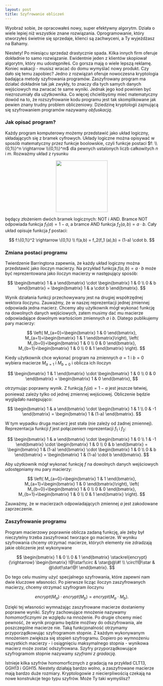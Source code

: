 ```yaml
---
layout: post
title: Szyfrowanie obliczeń
---
```


Wyobraź sobie, że opracowałeś nowy, super efektywny algorytm. Działa o wiele lepiej niż wszystkie znane rozwiązania. Oprogramowanie, który stworzyłeś świetnie się sprzedaje, klienci są zachwyceni, a Ty wyjeżdżasz na Bahamy.

Niestety! Po miesiącu sprzedaż drastycznie spada. Kilka innych firm oferuje dokładnie to samo rozwiązanie. Ewidentnie jeden z klientów skopiował algorytm, który mu udostępniłeś. Co gorsza mają o wiele lepszą reklamę. Koniec wakacji - musisz wracać do domu wymyślać nowy produkt. Czy dało się temu zapobiec? Jedno z rozwiązań oferuje nowoczesna kryptologia badająca metody szyfrowania programów. Zaszyfrowany program ma działać dokładnie tak jak zwykły, to znaczy dla tych samych danych wejściowych ma zwracać te same wyniki. Jednak jego kod powinien być niezrozumiały dla użytkownika. Co więcej chcielibyśmy mieć matematyczny dowód na to, że rozszyfrowanie kodu programu jest tak skomplikowane jak pewien znany trudny problem obliczeniowy. Dziedzinę kryptologii zajmującą się szyfrowaniem programów nazywamy *obfuskacją*.

### Jak opisać program?

Każdy program komputerowy możemy przedstawić jako układ logiczny, składających się z bramek cyfrowych. Układy logiczne można opisywać w sposób matematyczny przez funkcje boolowskie, czyli funkcje postaci $f: \\{0,1\\}^n \rightarrow \\{0,1\\}^m$ dla pewnych ustalonych liczb całkowitych $n$ i $m$. Rozważmy układ z rysunku

<center><img src="{{ site.baseurl }}/obf/images/uklad.png" onclick="toggleadam()" align="center" style="width: 170px;" /></center>

będący złożeniem dwóch bramek logicznych: NOT i AND. Bramce NOT odpowiada funkcja $f_1(a)=1-a$, a bramce AND funkcja $f_2(a,b)=a\cdot b$. Cały układ opisuje funkcja $f$ postaci:

$$ f:\{0,1\}^2 \rightarrow \{0,1\} \\ f(a,b) = f_2(f_1 (a),b) = (1-a) \cdot b. $$

### Zmiana postaci programu

Twierdzenie Barringtona zapewnia, że każdy układ logiczny można przedstawić jako iloczyn macierzy. Na przykład funkcja $f(a,b) = a \cdot b$ może być reprezentowana jako iloczyn macierzy w następujący sposób:

$$ \begin{bmatrix} 1 & a \end{bmatrix} \cdot \begin{bmatrix} 1 & 0 \\ 0 & b \end{bmatrix} = \begin{bmatrix} 1 & a \cdot b \end{bmatrix}. $$

Wynik działania funkcji przechowywany jest na drugiej współrzędnej wektora iloczynu. Zauważmy, że w naszej reprezentacji jednej zmiennej odpowiada jedna macierz. Chcemy aby użytkownik mógł wykonać funkcję na dowolnych danych wejściowych, zatem musimy dać mu macierze odpowiadające dowolnym wartościom zmiennych $a$ i $b$. Dlatego publikujemy pary macierzy:

$$ \left( M_{a=0}=\begin{bmatrix} 1 & 0 \end{bmatrix}, M_{a=1}=\begin{bmatrix} 1 & 1 \end{bmatrix}\right), \left( M_{b=0}=\begin{bmatrix} 1 & 0 \\ 0 & 0 \end{bmatrix}, M_{b=1}=\begin{bmatrix} 1 & 0 \\ 0 & 1 \end{bmatrix} \right). $$

Kiedy użytkownik chce wykonać program na zmiennych $a=1$ i $b=0$ wybiera macierze $M_{a=1}$ i $M_{b=0}$ i oblicza ich iloczyn

$$ \begin{bmatrix} 1 & 1 \end{bmatrix} \cdot \begin{bmatrix} 1 & 0 \\ 0 & 0 \end{bmatrix} = \begin{bmatrix} 1 & 0 \end{bmatrix}, $$

otrzymując poprawny wynik. Z funkcją $f_1(a)=1-a$ jest jeszcze łatwiej, ponieważ zależy tylko od jednej zmiennej wejściowej. Obliczenie będzie wyglądało następująco:

$$ \begin{bmatrix} 1 & a \end{bmatrix} \cdot \begin{bmatrix} 1 & 1 \\ 0 & -1 \end{bmatrix} = \begin{bmatrix} 1 & (1-a) \end{bmatrix}. $$

W tym wypadku druga macierz jest stała (nie zależy od żadnej zmiennej). Reprezentacja funkcji $f$ jest połączeniem reprezentacji $f_1$ i $f_2$:

$$ \begin{bmatrix} 1 & a \end{bmatrix} \cdot \begin{bmatrix} 1 & 0 \\ 1 & -1 \end{bmatrix} \cdot \begin{bmatrix} 1 & 0 \\ 0 & b \end{bmatrix} = \begin{bmatrix} 1 & (1-a) \end{bmatrix} \cdot \begin{bmatrix} 1 & 0 \\ 0 & b \end{bmatrix} = \begin{bmatrix} 1 & (1-a) \cdot b \end{bmatrix}. $$

Aby użytkownik mógł wykonać funkcję $f$ na dowolnych danych wejściowych udostępniamy mu pary macierzy:

$$ \left( M_{a=0}=\begin{bmatrix} 1 & 1 \end{bmatrix}, M_{a=1}=\begin{bmatrix} 1 & 0 \end{bmatrix}\right), \left( M_{b=0}=\begin{bmatrix} 1 & 0 \\ 0 & 0 \end{bmatrix}, M_{b=1}=\begin{bmatrix} 1 & 0 \\ 0 & 1 \end{bmatrix} \right). $$

Zauważmy, że w macierzach odpowiadających zmiennej $a$ jest zakodowane zaprzeczenie.

### Zaszyfrowanie programu

Program macierzowy poprawnie oblicza zadaną funkcję, ale żeby był nieczytelny trzeba zaszyfrować tworzące go macierze. W wyniku szyfrowania chcemy otrzymać macierze, których elementy nie zdradzają jakie obliczenie jest wykonywane

$$ \begin{bmatrix} 1 & 0 \\ 0 & 1 \end{bmatrix}  \stackrel{encrypt}{\rightarrow} \begin{bmatrix} !@\star!\circ & \star@@\#! \\ \circ!!@\star & @\dot!\star!@! \end{bmatrix}. $$

Do tego celu musimy użyć specjalnego szyfrowania, które zapewni nam dwie kluczowe własności. Po pierwsze licząc iloczyn zaszyfrowanych macierzy, chcemy otrzymać szyfrogram iloczynu

$$ encrypt(M_a) \cdot encrypt(M_b) = encrypt(M_a \cdot M_b).$$

Dzięki tej własności wymnażając zaszyfrowane macierze dostaniemy poprawne wyniki. Szyfry zachowujące mnożenie nazywamy *homomorficznymi* ze względu na mnożenie. Po drugie chcemy mieć pewność, że wynik programu będzie możliwy do odszyfrowania, ale poszczególne macierze nie. Taką funkcjonalność otrzymamy przyporządkowując szyfrogramom stopnie. Z każdym wykonywanym mnożeniem zwiększa się stopień szyfrogramu. Dopiero po wymnożeniu wszystkich macierzy - i osiągnięciu maksymalnego stopnia - wynikowa macierz może zostać odszyfrowana. Szyfry przyporządkowujące szyfrogramom stopnie nazywamy  *szyframi z gradacją*.

Istnieje kilka szyfrów homomorficznych z gradacją na przykład CLT13, GGH13 i GGH15. Niestety działają  bardzo wolno, a zaszyfrowane macierze mają bardzo duże rozmiary. Kryptologowie z niecierpliwością czekają na nowe konstrukcje tego typu szyfrów. Może Ty taki wymyślisz?
